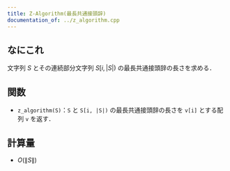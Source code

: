 ```yaml
---
title: Z-Algorithm(最長共通接頭辞)
documentation_of: ../z_algorithm.cpp
---
```


## なにこれ
文字列 $S$ とその連続部分文字列 $S[i, |S|)$ の最長共通接頭辞の長さを求める．

## 関数
- `z_algorithm(S)`：`S` と `S[i, |S|)` の最長共通接頭辞の長さを `v[i]` とする配列 `v` を返す．

## 計算量
- $O(\|S\|)$
